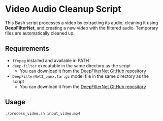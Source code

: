 # Video Audio Cleanup Script

This Bash script processes a video by extracting its audio, cleaning it using **DeepFilterNet**, and creating a new video with the filtered audio. Temporary files are automatically cleaned up.

## Requirements

- `ffmpeg` installed and available in PATH
- `deep-filter` executable in the same directory as the script
    - You can download it from the [DeepFilterNet GitHub repository](https://github.com/Rikorose/DeepFilterNet/releases)
- `DeepFilterNet3_onnx.tar.gz` model file in the same directory as the script
    - You can download it from the [DeepFilterNet GitHub repository](https://github.com/Rikorose/DeepFilterNet/raw/refs/heads/main/models/DeepFilterNet3_onnx.tar.gz)

## Usage

```bash
./process_video.sh input_video.mp4
```
